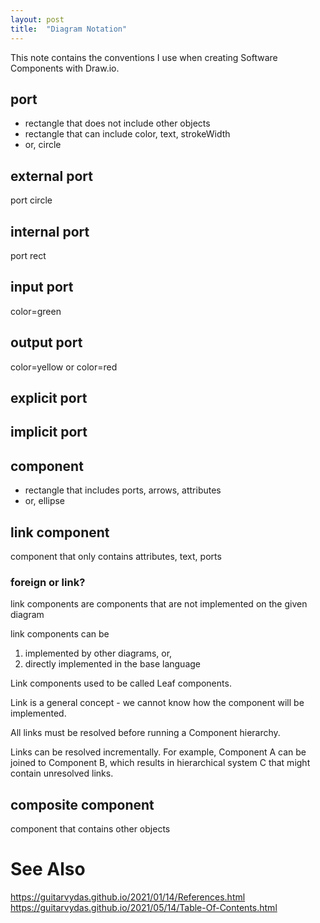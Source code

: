 ```yaml
---
layout: post
title:  "Diagram Notation"
---
```

This note contains the conventions I use when creating Software Components with Draw.io.

## port
- rectangle that does not include other objects  
- rectangle that can include color, text, strokeWidth
- or, circle

## external port
  port
  circle
  
## internal port
  port
  rect

## input port
  color=green

## output port
  color=yellow or color=red

## explicit port

## implicit port

## component
- rectangle that includes ports, arrows, attributes
- or, ellipse

## link component
  component that only contains attributes, text, ports
### foreign or link?
   link components are components that are not implemented on the given diagram

   link components can be 
   1. implemented by other diagrams, or, 
   2. directly implemented in the base language
   
Link components used to be called Leaf components.  

Link is a general concept - we cannot know how the component will be implemented.  

All links must be resolved before running a Component hierarchy.

Links can be resolved incrementally.  For example, Component A can be joined to Component B, which results in hierarchical system C that might contain unresolved links.

## composite component
  component that contains other objects

# See Also

https://guitarvydas.github.io/2021/01/14/References.html
https://guitarvydas.github.io/2021/05/14/Table-Of-Contents.html

<script src="https://utteranc.es/client.js" 
        repo="guitarvydas/guitarvydas.github.io" 
        issue-term="pathname" 
        theme="github-light" 
        crossorigin="anonymous" 
        async> 
</script> 
